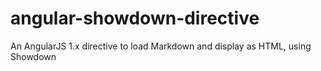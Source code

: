# angular-showdown-directive
An AngularJS 1.x directive to load Markdown and display as HTML, using Showdown
